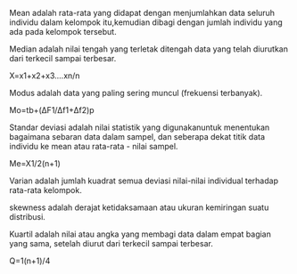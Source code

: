 Mean adalah rata-rata yang didapat dengan menjumlahkan data seluruh individu dalam kelompok itu,kemudian dibagi dengan  jumlah individu yang ada pada kelompok tersebut.



Median adalah nilai tengah yang terletak ditengah data yang telah diurutkan dari terkecil sampai terbesar. 

X=x1+x2+x3....xn/n



Modus adalah data  yang paling sering muncul (frekuensi terbanyak).

Mo=tb+(∆F1/∆f1+∆f2)p



Standar deviasi adalah nilai statistik yang digunakanuntuk menentukan bagaimana sebaran data dalam sampel, dan seberapa dekat titik data individu ke mean atau rata-rata - nilai sampel.

Me=X1/2(n+1)



Varian adalah jumlah kuadrat semua deviasi nilai-nilai individual terhadap rata-rata kelompok.



skewness adalah derajat ketidaksamaan atau ukuran kemiringan suatu distribusi.



Kuartil adalah nilai atau angka yang membagi data dalam empat bagian yang sama, setelah diurut dari terkecil sampai terbesar.

Q=1(n+1)/4